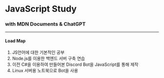 # JavaScript Study
### with MDN Documents & ChatGPT

--- 
#### Load Map
1. JS언어에 대한 기본적인 공부
2. Node.js를 이용한 백엔드 서버 구축 연습
3. 이전 C#을 이용하여 만들어본 Discord Bot을 JavaScript를 통해 제작
4. Linux 서버용 노트북으로 Bot을 사용
